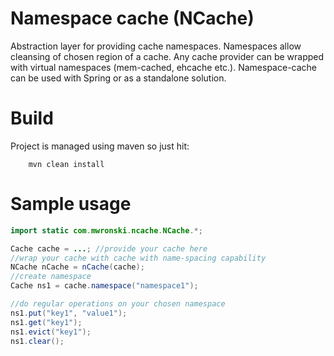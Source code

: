 Namespace cache (NCache)
====

Abstraction layer for providing cache namespaces.
Namespaces allow cleansing of chosen region of a cache.
Any cache provider can be wrapped with virtual namespaces (mem-cached, ehcache etc.).
Namespace-cache can be used with Spring or as a standalone solution.

# Build

Project is managed using maven so just hit:

```
    mvn clean install
```

# Sample usage

```java
import static com.mwronski.ncache.NCache.*;

Cache cache = ...; //provide your cache here
//wrap your cache with cache with name-spacing capability
NCache nCache = nCache(cache);
//create namespace
Cache ns1 = cache.namespace("namespace1");

//do regular operations on your chosen namespace
ns1.put("key1", "value1");
ns1.get("key1");
ns1.evict("key1");
ns1.clear();

```